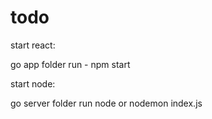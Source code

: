 # todo

start react:

go app folder
run - npm start

start node:

go server folder
run node or nodemon index.js
